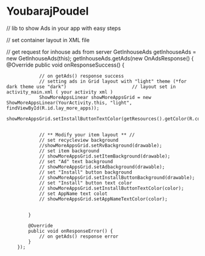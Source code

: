 # YoubarajPoudel
// lib to show Ads in your app with easy steps










// set container layout in XML file

 <RelativeLayout
        android:id="@+id/lay_more_apps"
        android:layout_width="match_parent"
        android:layout_height="wrap_content" />


 // get request for inhouse ads from server
        GetInhouseAds getInhouseAds = new GetInhouseAds(this);
        getInhouseAds.getAds(new OnAdsResponse() {
            @Override
            public void onResponseSuccess() {

                // on getAds() response success
                // setting ads in Grid layout with "light" theme (*for dark theme use "dark")                        // layout set in activity_main.xml ( your activity xml )
                ShowMoreAppsLinear showMoreAppsGrid = new ShowMoreAppsLinear(YourActivity.this, "light", findViewById(R.id.lay_more_apps));
                showMoreAppsGrid.setInstallButtonTextColor(getResources().getColor(R.color.black));


                // ** Modify your item layout ** //
                // set recycleview background
                //showMoreAppsGrid.setRvBackground(drawable);
                // set item background
                // showMoreAppsGrid.setItemBackground(drawable);
                // set "Ad" text background
                // showMoreAppsGrid.setAdbackground(drawable);
                // set "Install" button background
                // showMoreAppsGrid.setInstallButtonBackground(drawable);
                // set "Install" button text color
                // showMoreAppsGrid.setInstallButtonTextColor(color);
                // set AppName text colot
                // showMoreAppsGrid.setAppNameTextColor(color);


            }

            @Override
            public void onResponseError() {
                // on getAds() response error
            }
        });
